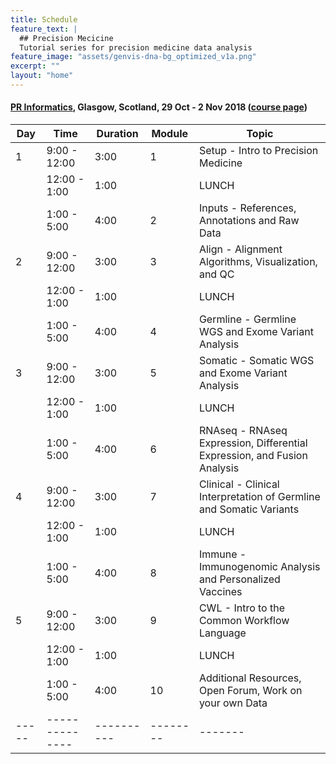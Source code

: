 ```yaml
---
title: Schedule
feature_text: |
  ## Precision Mecicine
  Tutorial series for precision medicine data analysis
feature_image: "assets/genvis-dna-bg_optimized_v1a.png"
excerpt: ""
layout: "home"
---
```


#### [PR Informatics](https://www.prinformatics.com/), Glasgow, Scotland, 29 Oct - 2 Nov 2018 ([course page](https://www.prinformatics.com/course/introduction-to-bioinformatics-for-dna-and-rna-sequence-analysis-ibdr01/))

| Day |     Time     | Duration | Module | Topic |
|-----|--------------|----------|--------|-------|
|  1  | 9:00 - 12:00 | 3:00     |  1     | Setup - Intro to Precision Medicine |
|     | 12:00 - 1:00 | 1:00     |        | LUNCH |
|     | 1:00 - 5:00  | 4:00     |  2     | Inputs - References, Annotations and Raw Data |
|  2  | 9:00 - 12:00 | 3:00     |  3     | Align - Alignment Algorithms, Visualization, and QC |
|     | 12:00 - 1:00 | 1:00     |        | LUNCH |
|     | 1:00 - 5:00  | 4:00     |  4     | Germline - Germline WGS and Exome Variant Analysis |
|  3  | 9:00 - 12:00 | 3:00     |  5     | Somatic - Somatic WGS and Exome Variant Analysis |
|     | 12:00 - 1:00 | 1:00     |        | LUNCH |
|     | 1:00 - 5:00  | 4:00     |  6     | RNAseq - RNAseq Expression, Differential Expression, and Fusion Analysis |
|  4  | 9:00 - 12:00 | 3:00     |  7     | Clinical - Clinical Interpretation of Germline and Somatic Variants |
|     | 12:00 - 1:00 | 1:00     |        | LUNCH |
|     | 1:00 - 5:00  | 4:00     |  8     | Immune - Immunogenomic Analysis and Personalized Vaccines |
|  5  | 9:00 - 12:00 | 3:00     |  9     | CWL - Intro to the Common Workflow Language |
|     | 12:00 - 1:00 | 1:00     |        | LUNCH |
|     | 1:00 - 5:00  | 4:00     |  10    | Additional Resources, Open Forum, Work on your own Data |
|-----|--------------|----------|--------|-------|

